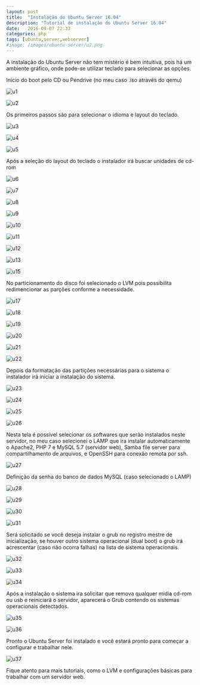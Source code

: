 ```yaml
---
layout: post
title:  "Instalação do Ubuntu Server 16.04"
description: "Tutorial de instalação do Ubuntu Server 16.04"
date:   2016-09-07 22:33
categories: php
tags: [ubuntu,server,webserver]
#image: /images/ubuntu-server/u2.png
---
```


A instalação do Ubuntu Server não tem mistério é bem intuitiva, pois há um ambiente gráfico, onde pode-se utilizar teclado para selecionar as opções.

Inicio do boot pelo CD ou Pendrive (no meu caso .iso através do qemu)

![u1](/images/ubuntu-server/u1.png "Boot pelo CD")

![u2](/images/ubuntu-server/u2.png "Instalar o Ubuntu Server")

Os primeiros passos são para selecionar o idioma e layout do teclado.

![u3](/images/ubuntu-server/u3.png "Informações sobre pacote de idiomas")

![u4](/images/ubuntu-server/u4.png "Seleção do Idioma para o teclado")

![u5](/images/ubuntu-server/u5.png "Seleção do layout do teclado")

Após a seleção do layout do teclado o instalador irá buscar unidades de cd-rom

![u6](/images/ubuntu-server/u6.png "Deteção de ubidades de cd-rom")

![u7](/images/ubuntu-server/u7.png "Carregando componentes adicionais")

![u8](/images/ubuntu-server/u8.png "Configurar a rede")

![u9](/images/ubuntu-server/u9.png "Configurar usuários e senhas - Nome completo")

![u10](/images/ubuntu-server/u10.png "Configurar usuários e senhas - Usuário")

![u11](/images/ubuntu-server/u11.png "Configurar usuários e senhas - Senha")

![u12](/images/ubuntu-server/u12.png "Alerta de senha fraca")

![u13](/images/ubuntu-server/u13.png "Encriptar pasta pessoal")

![u15](/images/ubuntu-server/u15.png "Detectando discos e todo o restante do hardware")

No particionamento do disco foi selecionado o LVM pois possibilita redimencionar as parções conforme a necessidade.

![u17](/images/ubuntu-server/u17.png "Particionar discos")

![u18](/images/ubuntu-server/u18.png "Gravar mudanças nos discos e configurar LVM")

![u19](/images/ubuntu-server/u19.png "Tamanho da partição a ser utilizada no partifionamento")

![u20](/images/ubuntu-server/u20.png "Iniciando o particionador")

![u21](/images/ubuntu-server/u21.png "Escrever as mudanças nos discos")

![u22](/images/ubuntu-server/u22.png "Formatação de partições")

Depois da formatação das partições necessárias para o sistema o instalador irá iniciar a instalação do sistema.

![u23](/images/ubuntu-server/u23.png "Instalando o sistema")

![u24](/images/ubuntu-server/u24.png "Configurando o apt")

![u25](/images/ubuntu-server/u25.png "Selecionar e instalar softwar")

![u26](/images/ubuntu-server/u26.png "Configuração de atualização automáica")

Nesta tela é possível selecionar os softwares que serão instalados neste servidor, no meu caso selecionei o LAMP que ira instalar automaticamente o Apache2, PHP 7 e MySQL 5.7 (servidor web), Samba file server para compartilhamento de arquivos, e OpenSSH para conexão remota por ssh.

![u27](/images/ubuntu-server/u27.png "Seleção de software")

Definição da senha do banco de dados MySQL (caso selecionado o LAMP)

![u28](/images/ubuntu-server/u28.png "Configurando mysql-server-5.7")

![u29](/images/ubuntu-server/u29.png "repetir senha do mysql")

![u30](/images/ubuntu-server/u30.png "Instalaçãdo do mysql")

![u31](/images/ubuntu-server/u31.png "Instalando o pacote grub2")

Será solicitado se você deseja instalar o grub no registro mestre de inicialização, se houver outro sistema operacional (dual boot) o grub irá acrescentar (caso não ocorra falhas) na lista de sistema operacionais.

![u32](/images/ubuntu-server/u32.png "Instalar o grub no registro mestre")

![u33](/images/ubuntu-server/u33.png "Instalação do grub no disco")

![u34](/images/ubuntu-server/u34.png "Finalizando a instalação")

Após a instalação o sistema ira solicitar que remova qualquer midia cd-rom ou usb e reiniciará o servidor, aparecerá o Grub contendo os
sistemas operacionais detectados.

![u35](/images/ubuntu-server/u35.png "Grub")

![u36](/images/ubuntu-server/u36.png "Inicializaçãdo do servidor")

Pronto o Ubuntu Server foi instalado e você estará pronto para começar a configurar e trabalhar nele.

![u37](/images/ubuntu-server/u37.png "Informações do servidor")

Fique atento para mais tutoriais, como o LVM e configurações básicas para trabalhar com um servidor web.